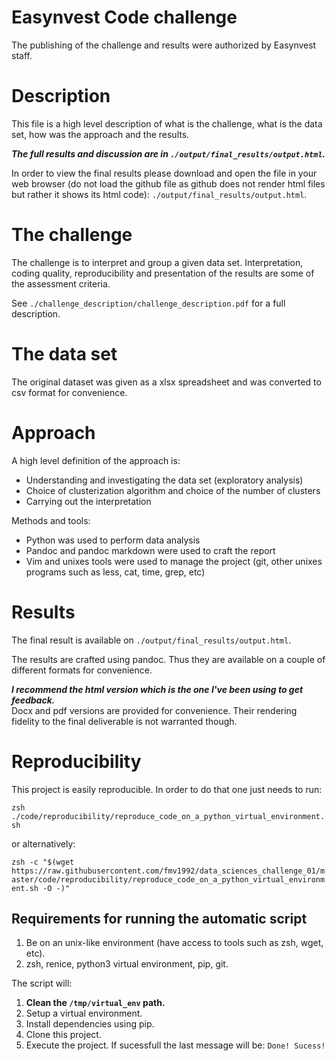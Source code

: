 # Easynvest Code challenge

The publishing of the challenge and results were authorized by Easynvest
staff.

# Description

This file is a high level description of what is the challenge, what is the
data set, how was the approach and the results.

***The full results and discussion are in
`./output/final_results/output.html`.***

In order to view the final results please download and open the file in your
web browser (do not load the github file as github does not render html files
but rather it shows its html code): `./output/final_results/output.html`.

# The challenge

The challenge is to interpret and group a given data set. Interpretation,
coding quality, reproducibility and presentation of the results are some of the
assessment criteria.

See `./challenge_description/challenge_description.pdf` for a full description.

# The data set

The original dataset was given as a xlsx spreadsheet and was converted to csv
format for convenience.

# Approach

A high level definition of the approach is:

* Understanding and investigating the data set (exploratory analysis)
* Choice of clusterization algorithm and choice of the number of clusters
* Carrying out the interpretation

Methods and tools:

* Python was used to perform data analysis
* Pandoc and pandoc markdown were used to craft the report
* Vim and unixes tools were used to manage the project (git, other unixes
    programs such as less, cat, time, grep, etc)

# Results

The final result is available on `./output/final_results/output.html`.

The results are crafted using pandoc. Thus they are available on a couple of
different formats for convenience.

***I recommend the html version which is the one I've been using to get
feedback.***  
Docx and pdf versions are provided for convenience. Their rendering fidelity to
the final deliverable is not warranted though.

# Reproducibility

This project is easily reproducible. In order to do that one just needs to run:

`zsh ./code/reproducibility/reproduce_code_on_a_python_virtual_environment.sh`

or alternatively:

`zsh -c "$(wget https://raw.githubusercontent.com/fmv1992/data_sciences_challenge_01/master/code/reproducibility/reproduce_code_on_a_python_virtual_environment.sh -O -)"`

## Requirements for running the automatic script

1. Be on an unix-like environment (have access to tools such as zsh, wget,
   etc).
1. zsh, renice, python3 virtual environment, pip, git.

The script will:

1. **Clean the `/tmp/virtual_env` path.**
1. Setup a virtual environment.
1. Install dependencies using pip.
1. Clone this project.
1. Execute the project. If sucessfull the last message will be: `Done! Sucess!`
